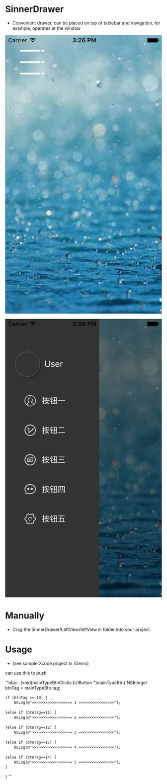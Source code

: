 SinnerDrawer
====
 * Convenient drawer, can be placed on top of tablebar and navigation, for example, operates at the window
 


![](https://raw.githubusercontent.com/sinneryun/SinnerDrawer/master/Simulator%201.png)

![](https://raw.githubusercontent.com/sinneryun/SinnerDrawer/master/Simulator%202.png)

Manually
====
 * Drag the SinnerDrawer/LeftView/leftView.m folder into your project.

Usage
====
 * (see sample Xcode project in /Demo)

can use this to push

'"objc
-(void)mainTypeBtnClicks:(UIButton *)mainTypeBtn{
    NSInteger btnTag = mainTypeBtn.tag;
    
    if (btnTag == 10) {
        NSLog(@">>>>>>>>>>>>>>>>>= 1 =<<<<<<<<<<<<<<<");
      
    }else if (btnTag==11) {
        NSLog(@">>>>>>>>>>>>>>>>>= 2 =<<<<<<<<<<<<<<<");
      
    }else if (btnTag==12) {
        NSLog(@">>>>>>>>>>>>>>>>>= 3 =<<<<<<<<<<<<<<<");
       
    }else if (btnTag==13) {
        NSLog(@">>>>>>>>>>>>>>>>>= 4 =<<<<<<<<<<<<<<<");
        
    }else if (btnTag==14) {
        NSLog(@">>>>>>>>>>>>>>>>>= 5 =<<<<<<<<<<<<<<<");
    }
 }
'"
